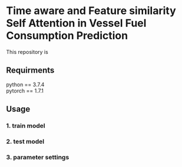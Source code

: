# Time aware and Feature similarity Self Attention in Vessel Fuel Consumption Prediction

This repository is 

## Requirments

python == 3.7.4 \
pytorch == 1.7.1

## Usage

### 1. train model

### 2. test model

### 3. parameter settings

